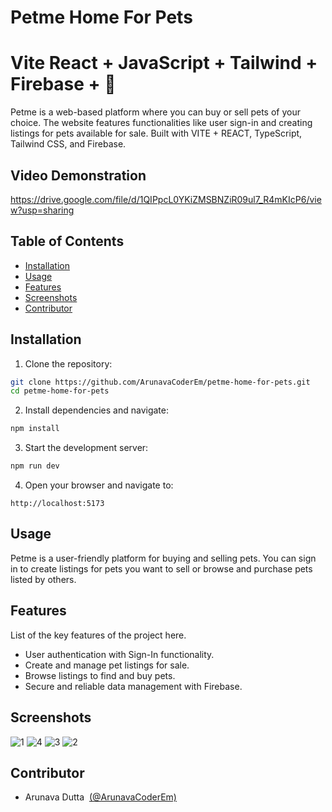 # Petme Home For Pets
# Vite React + JavaScript + Tailwind + Firebase + 💙

Petme is a web-based platform where you can buy or sell pets of your choice. The website features functionalities like user sign-in and creating listings for pets available for sale. Built with VITE + REACT, TypeScript, Tailwind CSS, and Firebase.

## Video Demonstration

https://drive.google.com/file/d/1QIPpcL0YKiZMSBNZiR09ul7_R4mKIcP6/view?usp=sharing

## Table of Contents

- [Installation](#installation)
- [Usage](#usage)
- [Features](#features)
- [Screenshots](#screenshots)
- [Contributor](#contributor)

## Installation

1. Clone the repository:

```sh
git clone https://github.com/ArunavaCoderEm/petme-home-for-pets.git
cd petme-home-for-pets
```

2. Install dependencies and navigate:
```sh
npm install

```

3. Start the development server:

```sh
npm run dev
```

4. Open your browser and navigate to:
```
http://localhost:5173
```

## Usage

Petme is a user-friendly platform for buying and selling pets. You can sign in to create listings for pets you want to sell or browse and purchase pets listed by others.

## Features

List of the key features of the project here.

- User authentication with Sign-In functionality.
- Create and manage pet listings for sale.
- Browse listings to find and buy pets.
- Secure and reliable data management with Firebase.


## Screenshots

![1](https://github.com/ArunavaCoderEm/PetMe-Home-For-Pets/assets/121813676/d08714a5-0dc5-45d8-8bb9-bb89ba1bb816)
![4](https://github.com/ArunavaCoderEm/PetMe-Home-For-Pets/assets/121813676/c04f6ae1-8362-4714-955e-bf849ea6719b)
![3](https://github.com/ArunavaCoderEm/PetMe-Home-For-Pets/assets/121813676/3084ec9b-e0bd-4a22-afd7-24b0b30e3a08)
![2](https://github.com/ArunavaCoderEm/PetMe-Home-For-Pets/assets/121813676/0570782a-7417-4a25-866f-a17e41f4d359)

## Contributor

- Arunava Dutta &nbsp;[(@ArunavaCoderEm)](https://github.com/ArunavaCoderEm)

